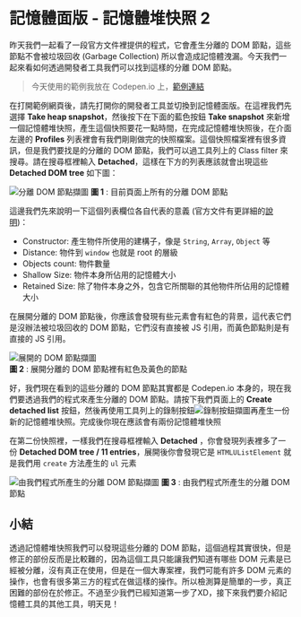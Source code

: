 # 記憶體面版 - 記憶體堆快照 2
昨天我們一起看了一段官方文件裡提供的程式，它會產生分離的 DOM 節點，這些節點不會被垃圾回收 (Garbage Collection) 所以會造成記憶體洩漏。今天我們一起來看如何透過開發者工具我們可以找到這樣的分離 DOM 節點。

> 今天使用的範例我放在 Codepen.io 上，[範例連結](https://codepen.io/konekoya/pen/vpyqby?editors=1010)

在打開範例網頁後，請先打開你的開發者工具並切換到記憶體面版。在這裡我們先選擇 **Take heap snapshot**，然後按下在下面的藍色按鈕 **Take snapshot**  來新增一個記憶體堆快照，產生這個快照要花一點時間，在完成記憶體堆快照後，在介面左邊的 **Profiles** 列表裡會有我們剛剛做完的快照檔案。這個快照檔案裡有很多資訊，但是我們要找是的分離的 DOM 節點，我們可以過工具列上的 Class filter 來搜尋。請在搜尋框裡輸入 **Detached**，這樣在下方的列表應該就會出現這些 **Detached DOM tree** 如下圖：

![分離 DOM 節點擷圖](https://www.dropbox.com/s/gn43c946otxtu9n/detached.jpg?raw=1)
**圖 1** : 目前頁面上所有的分離 DOM 節點

這邊我們先來說明一下這個列表欄位各自代表的意義 (官方文件有更詳細的[說明](https://developers.google.com/web/tools/chrome-devtools/memory-problems/heap-snapshots))：
- Constructor: 產生物件所使用的建構子，像是 `String`, `Array`, `Object` 等
- Distance: 物件到 `window` 也就是 root 的層級
- Objects count: 物件數量
- Shallow Size: 物件本身所佔用的記憶體大小
- Retained Size: 除了物件本身之外，包含它所關聯的其他物件所佔用的記憶體大小

在展開分離的 DOM 節點後，你應該會發現有些元素會有紅色的背景，這代表它們是沒辦法被垃圾回收的 DOM 節點，它們沒有直接被 JS 引用，而黃色節點則是有直接的 JS 引用。

![展開的 DOM 節點擷圖](https://www.dropbox.com/s/5ztaq0gkf29xafn/expanded.jpg?raw=1)  
**圖 2** : 展開分離的 DOM 節點裡有紅色及黃色的節點


好，我們現在看到的這些分離的 DOM 節點其實都是 Codepen.io 本身的，現在我們要透過我們的程式來產生分離的 DOM 節點。請按下我們頁面上的 **Create detached list** 按鈕，然後再使用工具列上的錄制按鈕![錄制按鈕擷圖](https://www.dropbox.com/s/7e63hrtau3v8i7q/record.jpg?raw=1)再產生一份新的記憶體堆快照。完成後你現在應該會有兩份記憶體堆快照

在第二份快照裡，一樣我們在搜尋框裡輸入 **Detached** ，你會發現列表裡多了一份 **Detached DOM tree / 11 entries**，展開後你會發現它是 `HTMLUListElement` 就是我們用 `create` 方法產生的 `ul` 元素

![由我們程式所產生的分離 DOM 節點擷圖](https://www.dropbox.com/s/xiphd2m800xm0ze/ul-detached.jpg?raw=1)
**圖 3** : 由我們程式所產生的分離 DOM 節點

## 小結
透過記憶體堆快照我們可以發現這些分離的 DOM 節點，這個過程其實很快，但是修正的部份反而是比較難的，因為這個工具只能讓我們知道有哪些 DOM 元素是已經被分離，沒有真正在使用，但是在一個大專案裡，我們可能有許多 DOM 元素的操作，也會有很多第三方的程式在做這樣的操作。所以檢測算是簡單的一步，真正困難的部份在於修正。不過至少我們已經知道第一步了XD，接下來我們要介紹記憶體工具的其他工具，明天見！
